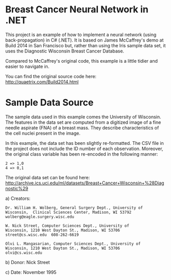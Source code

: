 Breast Cancer Neural Network in .NET
====================================

This project is an example of how to implement a neural network (using back-propagation) in C# (.NET). It is based on James McCaffrey's demo at Build 2014 in San Francisco but, rather than using the Iris sample data set, it uses the Diagnostic Wisconsin Breast Cancer Database.

Compared to McCaffrey's original code, this example is a little tidier and easier to navigate in.

You can find the original source code here: http://quaetrix.com/Build2014.html

Sample Data Source
==================
The sample data used in this example comes the University of Wisconsin. The features in the data set are computed from a digitized image of a fine needle aspirate (FNA) of a breast mass. They describe characteristics of the cell nuclei present in the image.

In this example, the data set has been slightly re-formatted. The CSV file in the project does not include the ID number of each observation. Moreover, the original class variable has been re-encoded in the following manner:

	2 => 1,0
	4 => 0,1

The original data set can be found here: http://archive.ics.uci.edu/ml/datasets/Breast+Cancer+Wisconsin+%28Diagnostic%29

a) Creators: 

	Dr. William H. Wolberg, General Surgery Dept., University of
	Wisconsin,  Clinical Sciences Center, Madison, WI 53792
	wolberg@eagle.surgery.wisc.edu

	W. Nick Street, Computer Sciences Dept., University of
	Wisconsin, 1210 West Dayton St., Madison, WI 53706
	street@cs.wisc.edu  608-262-6619

	Olvi L. Mangasarian, Computer Sciences Dept., University of
	Wisconsin, 1210 West Dayton St., Madison, WI 53706
	olvi@cs.wisc.edu 

b) Donor: Nick Street

c) Date: November 1995
